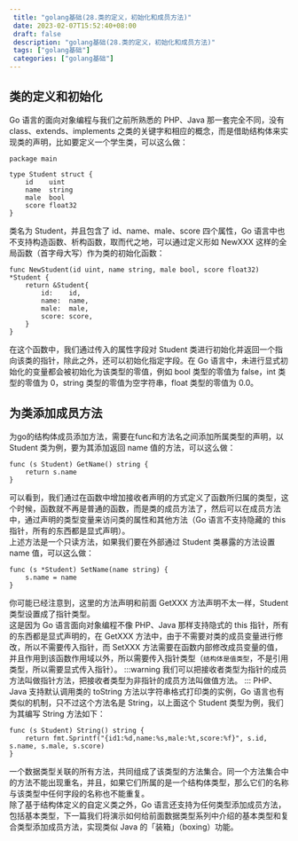 ```yaml
--- 
 title: "golang基础(28.类的定义，初始化和成员方法)" 
 date: 2023-02-07T15:52:40+08:00 
 draft: false 
 description: "golang基础(28.类的定义，初始化和成员方法)" 
 tags: ["golang基础"] 
 categories: ["golang基础"] 
---
```

## 类的定义和初始化
Go 语言的面向对象编程与我们之前所熟悉的 PHP、Java 那一套完全不同，没有 class、extends、implements 之类的关键字和相应的概念，而是借助结构体来实现类的声明，比如要定义一个学生类，可以这么做：
```
package main

type Student struct {
	id    uint
	name  string
	male  bool
	score float32
}
```
类名为 Student，并且包含了 id、name、male、score 四个属性，Go 语言中也不支持构造函数、析构函数，取而代之地，可以通过定义形如 NewXXX 这样的全局函数（首字母大写）作为类的初始化函数：
```
func NewStudent(id uint, name string, male bool, score float32) *Student {
	return &Student{
		id:    id,
		name:  name,
		male:  male,
		score: score,
	}
}
```
在这个函数中，我们通过传入的属性字段对 Student 类进行初始化并返回一个指向该类的指针，除此之外，还可以初始化指定字段。在 Go 语言中，未进行显式初始化的变量都会被初始化为该类型的零值，例如 bool 类型的零值为 false，int 类型的零值为 0，string 类型的零值为空字符串，float 类型的零值为 0.0。

## 为类添加成员方法
为go的结构体成员添加方法，需要在func和方法名之间添加所属类型的声明，以 Student 类为例，要为其添加返回 name 值的方法，可以这么做：
```
func (s Student) GetName() string {
	return s.name
}
```
可以看到，我们通过在函数中增加接收者声明的方式定义了函数所归属的类型，这个时候，函数就不再是普通的函数，而是类的成员方法了，然后可以在成员方法中，通过声明的类型变量来访问类的属性和其他方法（Go 语言不支持隐藏的 this 指针，所有的东西都是显式声明）。<br />上述方法是一个只读方法，如果我们要在外部通过 Student 类暴露的方法设置 name 值，可以这么做：
```
func (s *Student) SetName(name string) {
	s.name = name
}
```
你可能已经注意到，这里的方法声明和前面 GetXXX 方法声明不太一样，Student 类型设置成了指针类型。<br />这是因为 Go 语言面向对象编程不像 PHP、Java 那样支持隐式的 this 指针，所有的东西都是显式声明的，在 GetXXX 方法中，由于不需要对类的成员变量进行修改，所以不需要传入指针，而 SetXXX 方法需要在函数内部修改成员变量的值，并且作用到该函数作用域以外，所以需要传入指针类型（`结构体是值类型`，不是引用类型，所以需要显式传入指针）。
:::warning
我们可以把接收者类型为指针的成员方法叫做指针方法，把接收者类型为非指针的成员方法叫做值方法。
:::
PHP、Java 支持默认调用类的 toString 方法以字符串格式打印类的实例，Go 语言也有类似的机制，只不过这个方法名是 String，以上面这个 Student 类型为例，我们为其编写 String 方法如下：
```
func (s Student) String() string {
	return fmt.Sprintf("{id1:%d,name:%s,male:%t,score:%f}", s.id, s.name, s.male, s.score)
}
```
一个数据类型关联的所有方法，共同组成了该类型的方法集合。同一个方法集合中的方法不能出现重名，并且，如果它们所属的是一个结构体类型，那么它们的名称与该类型中任何字段的名称也不能重复。<br />除了基于结构体定义的自定义类之外，Go 语言还支持为任何类型添加成员方法，包括基本类型，下一篇我们将演示如何给前面数据类型系列中介绍的基本类型和复合类型添加成员方法，实现类似 Java 的「装箱」（boxing）功能。
